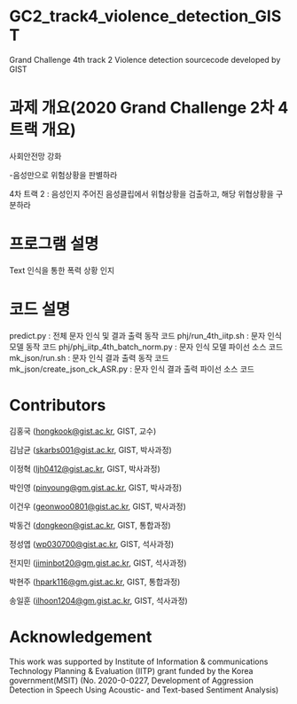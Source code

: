 # GC2_track4_violence_detection_GIST

Grand Challenge 4th track 2 Violence detection sourcecode developed by GIST

# 과제 개요(2020 Grand Challenge 2차 4트랙 개요)

사회안전망 강화

-음성만으로 위험상황을 판별하라

4차 트랙 2 : 음성인지 주어진 음성클립에서 위협상황을 검출하고, 해당 위협상황을 구분하라

# 프로그램 설명

Text 인식을 통한 폭력 상황 인지

# 코드 설명

predict.py                      :  전체 문자 인식 및 결과 출력 동작 코드
phj/run_4th_iitp.sh             :  문자 인식 모델 동작 코드
phj/phj_iitp_4th_batch_norm.py  :  문자 인식 모델 파이선 소스 코드
mk_json/run.sh                  :  문자 인식 결과 출력 동작 코드
mk_json/create_json_ck_ASR.py   :  문자 인식 결과 출력 파이선 소스 코드

# Contributors

김홍국 (hongkook@gist.ac.kr, GIST, 교수)

김남균 (skarbs001@gist.ac.kr, GIST, 박사과정)

이정혁 (ljh0412@gist.ac.kr, GIST, 박사과정)

박인영 (pinyoung@gm.gist.ac.kr, GIST, 박사과정)

이건우 (geonwoo0801@gist.ac.kr, GIST, 박사과정)

박동건 (dongkeon@gist.ac.kr, GIST, 통합과정)

정성엽 (wp030700@gist.ac.kr, GIST, 석사과정)

전지민 (jiminbot20@gm.gist.ac.kr, GIST, 석사과정)

박현주 (hpark116@gm.gist.ac.kr, GIST, 통합과정)

송일훈 (ilhoon1204@gm.gist.ac.kr, GIST, 석사과정)

# Acknowledgement

This work was supported by Institute of Information & communications Technology Planning & Evaluation (IITP) grant funded by the Korea government(MSIT) (No. 2020-0-0227, Development of Aggression Detection in Speech Using Acoustic- and Text-based Sentiment Analysis)
